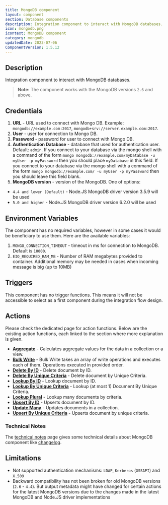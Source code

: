 ```yaml
---
title: MongoDB component
layout: component
section: Database components
description: Integration component to interact with MongoDB databases.
icon: mongodb.png
icontext: MongoDB component
category: mongodb
updatedDate: 2023-07-06
ComponentVersion: 1.5.12
---
```


## Description

Integration component to interact with MongoDB databases.
> **Note:** The component works with the MongoDB versions `2.6` and above.

## Credentials

1. **URL** - URL used to connect with Mongo DB. Example: `mongodb://example.com:2017`, `mongodb+srv://server.example.com:2017`.
2. **User** - user for connection to Mongo DB.
3. **Password** - password for user to connect with Mongo DB.
4. **Authentication Database** - database that used for authentication user. Default: `admin`. If you connect to your database via the mongo shell with a command of the form `mongo mongodb://example.com/myDatabase -u myUser -p myPassword` then you should place `myDatabase` in this field.  If you connect to your database via the mongo shell with a command of the form  `mongo mongodb://example.com/ -u myUser -p myPassword` then you should leave this field blank.
5. **MongoDB version** - version of the MongoDB. One of options:
- `4.4 and lower (Default)` - Node.JS MongoDB driver version 3.5.9 will be used
- `5.0 and higher` - Node.JS MongoDB driver version 6.2.0 will be used

## Environment Variables

The component has no required variables, however in some cases it would be beneficiary
to use them. Here are the available variables:

1.  `MONGO_CONNECTION_TIMEOUT` - timeout in ms for connection to MongoDB. Default is `10000`.
2. `EIO_REQUIRED_RAM_MB` - Number of RAM megabytes provided to container. Additional memory may be needed in cases when incoming message is big (up to 10MB)

## Triggers

This component has no trigger functions. This means it will not be accessible to
select as a first component during the integration flow design.

## Actions

Please check the dedicated page for action functions. Below are the existing
action functions, each linked to the section where more explanation is given.

*   **[Aggregate](actions#aggregate)** - Calculates aggregate values for the data in a collection or a view.
*   **[Bulk Write](actions#bulk-write)** - Bulk Write takes an array of write operations and executes each of them. Operations executed in provided order.
*   **[Delete By ID](actions#delete-by-id)** - Delete document by ID.
*   **[Delete By Unique Criteria](actions#delete-by-unique-criteria)** - Delete document by Unique Criteria.
*   **[Lookup By ID](actions#lookup-by-id)** -  Lookup document by ID.
*   **[Lookup By Unique Criteria](actions#lookup-by-unique-criteria)** - Lookup (at most 1) Document By Unique Criteria.
*   **[Lookup Plural](actions#lookup-plural)** - Lookup many documents by criteria.
*   **[Upsert By ID](actions#upsert-by-id)** - Upserts document by ID.
*   **[Update Many](actions#update-many)** - Updates documents in a collection.
*   **[Upsert By Unique Criteria](actions#upsert-by-unique-criteria)** - Upserts document by unique criteria.

### Technical Notes

The [technical notes](technical-notes) page gives some technical details about MongoDB component like [changelog](/components/mongodb/technical-notes#changelog).


## Limitations

*   Not supported authentication mechanisms: `LDAP`, `Kerberos` (`GSSAPI`) and `X.509`
*   Backward compatibility has not been broken for old MongoDB versions (`2.6` - `4.4`). But output metadata might have changed for certain actions for the latest MongoDB versions due to the changes made in the latest MongoDB and Node.JS driver implementations
